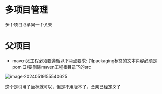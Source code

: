 # 多项目管理

多个项目继承同一个父亲



# 父项目

* maven父工程必须要遵循以下两点要求:
(1)packaging标签的文本内容必须是pom
(2)要删除maven工程根目录下的src

![image-20240519155540625](../../../AppData/Roaming/Typora/typora-user-images/image-20240519155540625.png)

<dependencyManagement>
这个是引用了坐标就可以，但是不用版本了，父亲已经定义了

